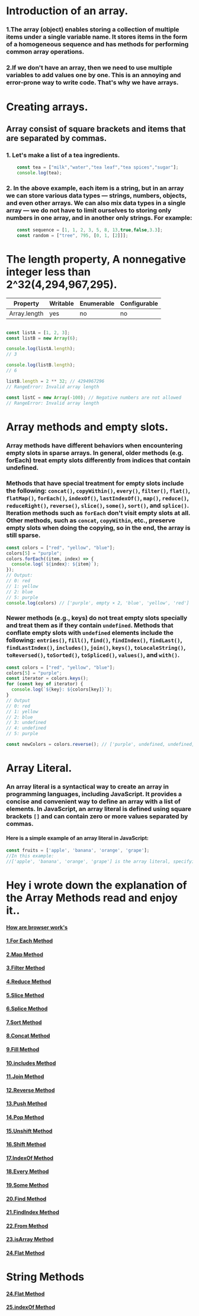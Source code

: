 # Introduction of an array.
### 1.The array (object) enables storing a collection of multiple items under a single variable name. It stores items in the form of a homogeneous sequence and has methods for performing common array operations.
### 2.If we don't have an array, then we need to use multiple variables to add values one by one. This is an annoying and error-prone way to write code. That's why we have arrays.
# Creating arrays.
## Array consist of square brackets and items that are separated by commas.
### 1. Let's make a list of a tea ingredients.
```JavaScript
    const tea = ["milk","water","tea leaf","tea spices","sugar"];
    console.log(tea);
```
### 2. In the above example, each item is a string, but in an array we can store various data types — strings, numbers, objects, and even other arrays. We can also mix data types in a single array — we do not have to limit ourselves to storing only numbers in one array, and in another only strings. For example:
```JavaScript
    const sequence = [1, 1, 2, 3, 5, 8, 13,true,false,3.3];
    const random = ["tree", 795, [0, 1, [2]]];
```
# The length property, A nonnegative integer less than 2^32(4,294,967,295).
| Property     | Writable | Enumerable | Configurable |
| ------------ | -------- | ---------- | ------------ |
| Array.length | yes      | no         | no           |

```JavaScript

const listA = [1, 2, 3];
const listB = new Array(6);

console.log(listA.length);
// 3

console.log(listB.length);
// 6

listB.length = 2 ** 32; // 4294967296
// RangeError: Invalid array length

const listC = new Array(-100); // Negative numbers are not allowed
// RangeError: Invalid array length
```

# Array methods and empty slots.
###  Array methods have different behaviors when encountering empty slots in sparse arrays. In general, older methods (e.g. forEach) treat empty slots differently from indices that contain undefined.

### Methods that have special treatment for empty slots include the following: `concat()`, `copyWithin()`, `every()`, `filter()`, `flat()`, `flatMap()`, `forEach()`, `indexOf()`, `lastIndexOf()`, `map()`, `reduce()`, `reduceRight()`, `reverse()`, `slice()`, `some()`, `sort()`, and `splice()`. Iteration methods such as `forEach` don't visit empty slots at all. Other methods, such as `concat`, `copyWithin`, etc., preserve empty slots when doing the copying, so in the end, the array is still sparse.

```JavaScript
const colors = ["red", "yellow", "blue"];
colors[5] = "purple";
colors.forEach((item, index) => {
  console.log(`${index}: ${item}`);
});
// Output:
// 0: red
// 1: yellow
// 2: blue
// 5: purple
console.log(colors) // ['purple', empty × 2, 'blue', 'yellow', 'red']
```
### Newer methods (e.g., keys) do not treat empty slots specially and treat them as if they contain `undefined`. Methods that conflate empty slots with `undefined` elements include the following: `entries()`, `fill()`, `find()`, `findIndex()`, `findLast()`, `findLastIndex()`, `includes()`, `join()`, `keys()`, `toLocaleString()`, `toReversed()`, `toSorted()`, `toSpliced()`, `values()`, and `with()`.

```javascript
const colors = ["red", "yellow", "blue"];
colors[5] = "purple";
const iterator = colors.keys();
for (const key of iterator) {
  console.log(`${key}: ${colors[key]}`);
}
// Output
// 0: red
// 1: yellow
// 2: blue
// 3: undefined
// 4: undefined
// 5: purple

const newColors = colors.reverse(); // ['purple', undefined, undefined, 'blue', 'yellow', 'red']
```
# Array Literal.
### An array literal is a syntactical way to create an array in programming languages, including JavaScript. It provides a concise and convenient way to define an array with a list of elements. In JavaScript, an array literal is defined using square brackets `[]` and can contain zero or more values separated by commas.

#### Here is a simple example of an array literal in JavaScript:

```javascript
const fruits = ['apple', 'banana', 'orange', 'grape'];
//In this example:
//['apple', 'banana', 'orange', 'grape'] is the array literal, specifying the elements of the array.
```
# Hey i wrote down the explanation of the Array Methods read and enjoy it..
#### [How are browser work's](https://developer.mozilla.org/en-US/docs/Learn/Common_questions/Tools_and_setup/What_are_browser_developer_tools)
#### [1.For Each Method](./markdown/1.foreach.md)
#### [2.Map Method](./markdown/2.map.md)
#### [3.Filter Method](./markdown/3.filter.md)
#### [4.Reduce Method](./markdown/4.reduce.md)
#### [5.Slice Method](./markdown/5.slice.md)
#### [6.Splice Method](./markdown/6.splice.md)
#### [7.Sort Method](./markdown/7.sort.md)
#### [8.Concat Method](./markdown/8.concat.md)
#### [9.Fill Method](./markdown/9.fill.md)
#### [10.includes Method](./markdown/10.includes.md)
#### [11.Join Method](./markdown/11.join.md)
#### [12.Reverse Method](./markdown/12.reverse.md)
#### [13.Push Method](./markdown/13.push.md)
#### [14.Pop Method](./markdown/14.pop.md)
#### [15.Unshift Method](./markdown/15.unshift.md)
#### [16.Shift Method](./markdown/16.shift.md)
#### [17.IndexOf Method](./markdown/17.indexOf.md)
#### [18.Every Method](./markdown/18.every.md)
#### [19.Some Method](./markdown/19.some.md)
#### [20.Find Method](./markdown/20.find.md)
#### [21.FindIndex Method](./markdown/21.findIndex.md)
#### [22.From Method](./markdown/22.from.md)
#### [23.isArray Method](./markdown/23.isArray.md)
#### [24.Flat Method](./markdown/24.flat.md)
# String Methods
#### [24.Flat Method](./string%20methods/markdown/1.charAt.md)
#### [25.indexOf Method](./string%20methods/markdown/2.lastIndexOf.md)


